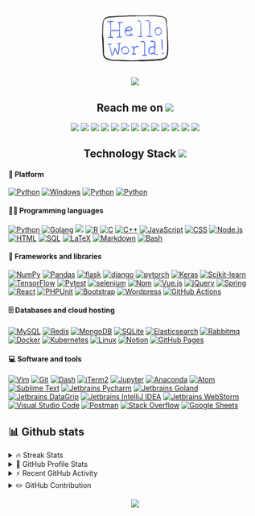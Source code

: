 <!-- Typing Gif by StudentCWZ -->
<p align="center">
  <img src="https://github.com/StudentCWZ/StudentCWZ/blob/main/hello-world.gif" width="30%">
</p>

<!-- Typing SVG by StudentCWZ - https://github.com/StudentCWZ/readme-typing-svg -->
<p align="center">
  <a href="#"><img src="https://readme-typing-svg.herokuapp.com/?lines=Golang%20and%20Python%20developer;Always%20learning%20new%20things&font=Monaco&center=true&width=440&height=45&color=f75c7e&vCenter=true&size=22"></a>
</p>

<h2 align="center" font-face="Monaco">Reach me on <img src="https://media.giphy.com/media/mGcNjsfWAjY5AEZNw6/giphy.gif" width="50"></h2>
<p align="center">
<img src="https://img.shields.io/badge/-Golang-black?style=flat-square&font=Monaco&logo=go"/>
<img src="https://img.shields.io/badge/-Python-black?style=flat-square&font=Monaco&logo=python"/>
<img src="https://img.shields.io/badge/-Java-black?style=flat-square&font=Monaco&logo=java"/>
<img src="https://img.shields.io/badge/-Vuejs-black?style=flat-square&font=Monaco&logo=Vue.js"/>
<img src="https://img.shields.io/badge/-Nodejs-black?style=flat-square&font=Monaco&logo=Node.js"/>
<img src="https://img.shields.io/badge/-React-black?style=flat-square&font=Monaco&logo=react"/>
<img src="https://img.shields.io/badge/-Redis-black?style=flat-square&font=Monaco&logo=redis"/>
<img src="https://img.shields.io/badge/-MongoDB-black?style=flat-square&font=Monaco&logo=mongodb"/>
<img src="https://img.shields.io/badge/-MySQL-black?style=flat-square&font=Monaco&logo=mysql"/>
<img src="https://img.shields.io/badge/-Docker-black?style=flat-square&font=Monaco&logo=docker"/>
<img src="https://img.shields.io/badge/-Kubernetes-black?style=flat-square&font=Monaco&logo=kubernetes"/>
<img src="https://img.shields.io/badge/-Git-black?style=flat-square&font=Monaco&logo=git"/>
<img src="https://img.shields.io/badge/-GitHub-black?style=flat-square&font=Monaco&logo=github"/>
</p>

<h2 align="center" font-face="Monaco">Technology Stack <img src="https://media.giphy.com/media/WUlplcMpOCEmTGBtBW/giphy.gif" width="30"></h2>

<h4 align="left" font-face="Monaco"> 🚀 Platform </h4>
<p>
<a href="#"><img alt="Python" src="https://img.shields.io/badge/MacOS-BigSur-2376bc?style=flat-square&font=Monaco&logo=apple&logoColor=white"></a>
<a href="#"><img alt="Windows" src="https://img.shields.io/badge/Windows-10-2376bc?style=flat-square&font=Monaco&logo=windows&logoColor=white"></a>
<a href="#"><img alt="Python" src="https://img.shields.io/badge/Linux-Ubuntu-2376bc?style=flat-square&font=Monaco&logo=ubuntu&logoColor=white"></a>
<a href="#"><img alt="Python" src="https://img.shields.io/badge/Linux-Centos-2376bc?style=flat-square&font=Monaco&logo=centos&logoColor=white"></a>
</p>

<h4 align="left" font-face="Monaco"> 👨‍💻 Programming languages </h4>
<p>
    <a href="#"><img alt="Python" src="https://img.shields.io/badge/Python-14354C.svg?logo=python&font=Monaco&logoColor=white"></a>
    <a href="#"><img alt="Golang" src="https://img.shields.io/badge/Golang-0A9EDC.svg?logo=go&font=Monaco&logoColor=white"></a>
    <a href="#"><img src="https://img.shields.io/badge/Java-E34A86?style=flat-square&font=Monaco&logo=java"/></a>
    <a href="#"><img alt="R" src="https://img.shields.io/badge/R-276DC3.svg?logo=r&font=Monaco&logoColor=white"></a>
    <a href="#"><img alt="C" src="https://custom-icon-badges.herokuapp.com/badge/C-03599C.svg?logo=c-in-hexagon&font=Monaco&logoColor=white"></a>
    <a href="#"><img alt="C++" src="https://custom-icon-badges.herokuapp.com/badge/C++-9C033A.svg?logo=cpp2&font=Monaco&logoColor=white"></a>
    <a href="#"><img alt="JavaScript" src="https://img.shields.io/badge/JavaScript-F7DF1E.svg?logo=javascript&font=Monaco&logoColor=black"></a>
    <a href="#"><img alt="CSS" src="https://img.shields.io/badge/CSS-1572B6.svg?logo=css3&font=Monaco&logoColor=white"></a>
    <a href="#"><img alt="Node.js" src="https://img.shields.io/badge/Node.js-43853D.svg?logo=node.js&font=Monaco&logoColor=white"></a>
    <a href="#"><img alt="HTML" src="https://img.shields.io/badge/HTML-E34F26.svg?logo=html5&font=Monaco&logoColor=white"></a>
    <a href="#"><img alt="SQL" src="https://custom-icon-badges.herokuapp.com/badge/SQL-025E8C.svg?logo=database&font=Monaco&logoColor=white"></a>
    <a href="#"><img alt="LaTeX" src="https://img.shields.io/badge/LaTeX-008080.svg?logo=LaTeX&font=Monaco&logoColor=white"></a>
    <a href="#"><img alt="Markdown" src="https://img.shields.io/badge/Markdown-FF6F00.svg?logo=markdown&font=Monaco&logoColor=white"></a>
    <a href="#"><img alt="Bash" src="https://img.shields.io/badge/Bash-430098?logo=gnu-bash&font=Monaco&logoColor=white"></a>
</p>

<h4 align="left" font-face="Monaco"> 🧰 Frameworks and libraries </h4>
<p>
    <a href="#"><img alt="NumPy" src="https://img.shields.io/badge/Numpy-CB2029?logo=numpy&font=Monaco&logoColor=white"></a>
    <a href="#"><img alt="Pandas" src="https://img.shields.io/badge/Pandas-5C2D91?logo=pandas&font=Monaco&logoColor=white"></a>
    <a href="#"><img alt="flask" src="https://img.shields.io/badge/-flask-00979D?logo=flask&font=Monaco&logoColor=white"></a>
    <a href="#"><img alt="django" src="https://img.shields.io/badge/django-7952B3.svg?logo=django&font=Monaco&logoColor=white"></a>
    <a href="#"><img alt="pytorch" src="https://img.shields.io/badge/pytorch-E34A86?logo=pytorch&font=Monaco&logoColor=white"></a>
    <a href="#"><img alt="Keras" src="https://img.shields.io/badge/Keras-f05032?logo=Keras&font=Monaco&logoColor=white"></a>
    <a href="#"><img alt="Scikit-learn" src="https://img.shields.io/badge/scikit%20learn-F7DF1E.svg?logo=scikit-learn&font=Monaco&logoColor=white"></a>
    <a href="#"><img alt="TensorFlow" src="https://img.shields.io/badge/TensorFlow-FF6F00.svg?logo=TensorFlow&font=Monaco&logoColor=white"></a>
    <a href="#"><img alt="Pytest" src="https://img.shields.io/badge/Pytest-0A9EDC.svg?logo=pytest&font=Monaco&logoColor=white"></a>
    <a href="#"><img alt="selenium" src="https://img.shields.io/badge/selenium-02569B.svg?logo=selenium&font=Monaco&logoColor=white"></a>
    <a href="#"><img alt="Npm" src="https://custom-icon-badges.herokuapp.com/badge/Npm-D00000.svg?logo=npm&font=Monaco&logoColor=white"></a>
    <a href="#"><img alt="Vue.js" src="https://img.shields.io/badge/Vue.js-4fc08d?logo=Vue.js&font=Monaco&logoColor=white"></a>
    <a href="#"><img alt="jQuery" src="https://img.shields.io/badge/jQuery-0081CB.svg?logo=jQuery&font=Monaco&logoColor=white"></a>
    <a href="#"><img alt="Spring" src="https://custom-icon-badges.herokuapp.com/badge/Spring-25A162.svg?logo=spring&font=Monaco&logoColor=white"></a>
    <a href="#"><img alt="React" src="https://img.shields.io/badge/React-20232a.svg?logo=react&font=Monaco&logoColor=%2361DAFB"></a>
    <a href="#"><img alt="PHPUnit" src="https://custom-icon-badges.herokuapp.com/badge/PHPUnit-366488.svg?logo=test-tube&font=Monaco&logoColor=white"></a>
    <a href="#"><img alt="Bootstrap" src="https://img.shields.io/badge/Bootstrap-3B5526.svg?logo=bootstrap&font=Monaco&logoColor=white"></a>
    <a href="#"><img alt="Wordpress" src="https://img.shields.io/badge/Wordpress-21759B?logo=wordpress&font=Monaco&logoColor=white"></a>
    <a href="#"><img alt="GitHub Actions" src="https://img.shields.io/badge/GitHub%20Actions-430098?logo=github%20actions&font=Monaco&logoColor=white"></a>
</p>

<h4 align="left" font-face="Monaco"> 🗄️ Databases and cloud hosting </h4>
<p>
    <a href="#"><img alt="MySQL" src="https://img.shields.io/badge/MySQL-00f.svg?logo=mysql&font=Monaco&logoColor=white"></a>
    <a href="#"><img alt="Redis" src="https://img.shields.io/badge/Redis-C21325.svg?logo=redis&font=Monaco&logoColor=white"></a>
    <a href="#"><img alt="MongoDB" src ="https://img.shields.io/badge/MongoDB-4ea94b.svg?logo=mongodb&font=Monaco&logoColor=white"></a>
    <a href="#"><img alt="SQLite" src ="https://img.shields.io/badge/SQLite-07405e.svg?logo=sqlite&font=Monaco&logoColor=white"></a>
    <a href="#"><img alt="Elasticsearch" src="https://img.shields.io/badge/Elasticsearch-430098.svg?logo=elasticsearch&font=Monaco&logoColor=white"></a>
    <a href="#"><img alt="Rabbitmq" src="https://img.shields.io/badge/Rabbitmq-5C2D91?logo=rabbitmq&font=Monaco&logoColor=white"></a>
    <a href="#"><img alt="Docker" src ="https://img.shields.io/badge/Docker-316192.svg?logo=docker&font=Monaco&logoColor=white"></a>
    <a href="#"><img alt="Kubernetes" src ="https://img.shields.io/badge/Kubernetes-F00000.svg?logo=kubernetes&font=Monaco&logoColor=white"></a>
    <a href="#"><img alt="Linux" src="https://img.shields.io/badge/Linux-F7DF1E.svg?logo=linux&font=Monaco&logoColor=white"></a>
    <a href="#"><img alt="Notion" src="https://img.shields.io/badge/Notion-FF6F00.svg?logo=notion&font=Monaco&logoColor=white"></a>
    <a href="#"><img alt="GitHub Pages" src="https://img.shields.io/badge/GitHub%20Pages-327FC7.svg?logo=github&font=Monaco&logoColor=white"></a>
</p>

<h4 align="left" font-face="Monaco"> 💻 Software and tools </h4>
<p>
    <a href="#"><img alt="Vim" src="https://img.shields.io/badge/Vim-00b56a.svg?logo=Vim&font=Monaco&logoColor=white"></a>
    <a href="#"><img alt="Git" src="https://img.shields.io/badge/Git-F05033.svg?logo=git&font=Monaco&logoColor=white"></a>
    <a href="#"><img alt="Dash" src="https://img.shields.io/badge/Dash-7952B3.svg?logo=dash&font=Monaco&logoColor=white"></a>
    <a href="#"><img alt="iTerm2" src="https://img.shields.io/badge/iTerm2-430098.svg?logo=iTerm2&font=Monaco&logoColor=white"></a>
    <a href="#"><img alt="Jupyter" src="https://img.shields.io/badge/Jupyter-F37626.svg?logo=Jupyter&font=Monaco&logoColor=white"></a>
    <a href="#"><img alt="Anaconda" src="https://img.shields.io/badge/Anaconda-18A497?logo=anaconda&font=Monaco&logoColor=white"></a>
    <a href="#"><img alt="Atom" src="https://img.shields.io/badge/Atom-3DDC84?logo=atom&font=Monaco&logoColor=white"></a>
    <a href="#"><img alt="Sublime Text" src="https://img.shields.io/badge/Sublime%20Text-FB542B?logo=sublime%20text&font=Monaco&logoColor=white"></a>
    <a href="#"><img alt="Jetbrains Pycharm" src="https://img.shields.io/badge/Jetbrains%20Pycharm-008678.svg?logo=pycharm&font=Monaco&logoColor=white"></a>
    <a href="#"><img alt="Jetbrains Goland" src="https://img.shields.io/badge/Jetbrains%20Gland-1793D1.svg?logo=goland&font=Monaco&logoColor=white"></a>
    <a href="#"><img alt="Jetbrains DataGrip" src="https://img.shields.io/badge/Jetbrains%20DataGrip-175DDC?logo=datagrip&font=Monaco&logoColor=white"></a>
    <a href="#"><img alt="Jetbrains IntelliJ IDEA" src="https://img.shields.io/badge/Jetbrains%20IntelliJ%20IDEA-DD1100.svg?logo=intelliJ%20idea&font=Monaco&logoColor=white"></a>
    <a href="#"><img alt="Jetbrains WebStorm" src="https://img.shields.io/badge/Jetbrains%20WebStorm-0000CC?logo=webStorm&font=Monaco&logoColor=white"></a>
    <a href="#"><img alt="Visual Studio Code" src="https://img.shields.io/badge/Visual%20Studio%20Code-0078d7.svg?logo=visual-studio-code&font=Monaco&logoColor=white"></a>
    <a href="#"><img alt="Postman" src="https://img.shields.io/badge/Postman-FF6C37?logo=postman&font=Monaco&logoColor=white"></a>
    <a href="#"><img alt="Stack Overflow" src="https://img.shields.io/badge/-Stack%20Overflow-FE7A16?logo=stack-overflow&font=Monaco&logoColor=white"></a>
    <a href="#"><img alt="Google Sheets" src="https://img.shields.io/badge/Google%20Sheets-34A853.svg?logo=google%20sheets&font=Monaco&logoColor=white"></a>
</p>

<h2 align="left" font-face="Monaco"> 📊 Github stats </h2>

<!-- GitHub Readme Streak Stats - https://github.com/StudentCWZ/github-readme-streak-stats -->
<details>
  <summary>🔥 Streak Stats</summary>
  <br/>
  <p align="center">
  <a href="https://github.com/StudentCWZ/github-readme-streak-stats">
    <img title="🔥 Get streak stats for your profile at git.io/streak-stats" alt="StudentCWZ's streak" src="https://github-readme-streak-stats.herokuapp.com/?user=StudentCWZ&theme=monokai-metallian&hide_border=true"/></a>
  </p>
  <br/>
</details>

<!-- GitHub Readme Github Stats - https://github.com/StudentCWZ/github-readme-github-stats -->
<details>
  <summary>📃 GitHub Profile Stats</summary>
  <br/>
    <a href="https://github.com/StudentCWZ/github-readme-stats"><img alt="StudentCWZ's Github Stats" src="https://github-readme-stats.vercel.app/api?username=StudentCWZ&show_icons=true&include_all_commits=true?count_private=true?include_all_commits=true&theme=dracula" height="192px"/></a>
  <a href="https://github.com/StudentCWZ/github-readme-stats"><img alt="StudentCWZ's Top Languages" src="https://github-readme-stats.vercel.app/api/top-langs/?username=StudentCWZ&layout=compact&theme=tokyonight&langs_count=10" height="192px"/></a>
  <br/>
</details>

<!-- GitHub Readme GitHub Activity - https://github.com/StudentCWZ/github-readme-github-activity  -->
<details>
  <summary>⚡ Recent GitHub Activity</summary>
  <br/>
  <p align="center">
  <a href="https://github.com/StudentCWZ/github-readme-github-activity">
    <img alt="StudentCWZ's GitHub Activity" src="https://activity-graph.herokuapp.com/graph?username=StudentCWZ&theme=redical"/></a>
  </p>
  <br/>
</details>

<!-- GitHub Contribution - https://github.com/StudentCWZ/StudentCWZ/blob/main/assets/github-contribution-grid-snake.svg  -->
<details>
  <summary>✏️ GitHub Contribution</summary>
  <br/>
  <p align="center">
  <a href="https://github.com/StudentCWZ/github-readme-github-contribution">
    <img alt="StudentCWZ's GitHub Contribution" src="https://github.com/StudentCWZ/StudentCWZ/blob/main/assets/github-contribution-grid-snake.svg"/></a>
  </p>
  <br/>
</details>

<!-- Typing SVG by StudentCWZ - https://github.com/StudentCWZ/readme-typing-svg -->
<p align="center">
  <a href="#"><img src="https://readme-typing-svg.herokuapp.com/?lines=Thanks%20for%20visiting%20my%20profile;see%20your%20next%20time!&font=Monaco&center=true&width=440&height=45&color=f75c7e&vCenter=true&size=22"></a>
</p>

